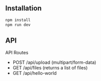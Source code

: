 ## Installation

```bash
npm install
npm run dev
```

## API

API Routes

- POST /api/upload (multipart/form-data)
- GET /api/files (returns a list of files)
- GET /api/hello-world
